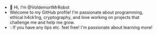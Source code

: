 - 👋 Hi, I’m @VoldemortMrRobot
- Welcome to my GitHub profile! I'm passionate about programming, ethical h4ck1ng, cryptography, and love working on projects that challenge me and help me grow.
- 💡If you have any tips etc. feel free! I'm passionate about learning more!
